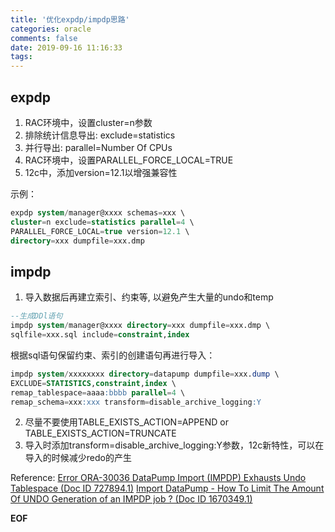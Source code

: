 ```yaml
---
title: '优化expdp/impdp思路'
categories: oracle
comments: false
date: 2019-09-16 11:16:33
tags:
---
```


## expdp

1. RAC环境中，设置cluster=n参数
2. 排除统计信息导出: exclude=statistics
3. 并行导出: parallel=Number Of CPUs
4. RAC环境中，设置PARALLEL_FORCE_LOCAL=TRUE
5. 12c中，添加version=12.1以增强兼容性

示例：
```sql
expdp system/manager@xxxx schemas=xxx \
cluster=n exclude=statistics parallel=4 \
PARALLEL_FORCE_LOCAL=true version=12.1 \
directory=xxx dumpfile=xxx.dmp
```


## impdp
1. 导入数据后再建立索引、约束等, 以避免产生大量的undo和temp

```sql
--生成DDl语句
impdp system/manager@xxxx directory=xxx dumpfile=xxx.dmp \
sqlfile=xxx.sql include=constraint,index
```
根据sql语句保留约束、索引的创建语句再进行导入：
```sql
impdp system/xxxxxxxx directory=datapump dumpfile=xxx.dump \
EXCLUDE=STATISTICS,constraint,index \
remap_tablespace=aaaa:bbbb parallel=4 \
remap_schema=xxx:xxx transform=disable_archive_logging:Y
```

2. 尽量不要使用TABLE_EXISTS_ACTION=APPEND or TABLE_EXISTS_ACTION=TRUNCATE
3. 导入时添加transform=disable_archive_logging:Y参数，12c新特性，可以在导入的时候减少redo的产生


Reference:
[Error ORA-30036 DataPump Import (IMPDP) Exhausts Undo Tablespace (Doc ID 727894.1)](https://support.oracle.com/epmos/faces/DocumentDisplay?_afrLoop=171869790919870&parent=DOCUMENT&sourceId=735366.1&id=727894.1&_afrWindowMode=0&_adf.ctrl-state=1ns466yfl_109)
[Import DataPump - How To Limit The Amount Of UNDO Generation of an IMPDP job ? (Doc ID 1670349.1)](https://support.oracle.com/epmos/faces/DocumentDisplay?_afrLoop=171930816415232&parent=DOCUMENT&sourceId=727894.1&id=1670349.1&_afrWindowMode=0&_adf.ctrl-state=1ns466yfl_158)



__EOF__
